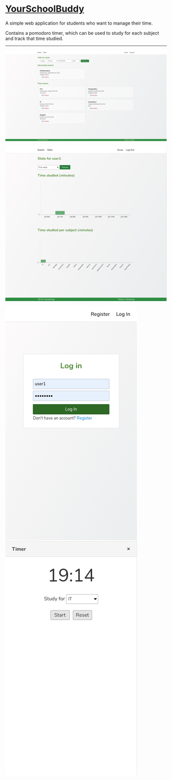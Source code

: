 # [YourSchoolBuddy](https://yourschoolbuddy.herokuapp.com)

A simple web application for students who want to manage their time.

Contains a pomodoro timer, which can be used to study for each subject and track that time studied.

---

![App main page](doc/app_01.png)

![App stats screen](doc/app_02.png)

![App login screen](doc/app_03.png)
![App timer screen](doc/app_04.png)
